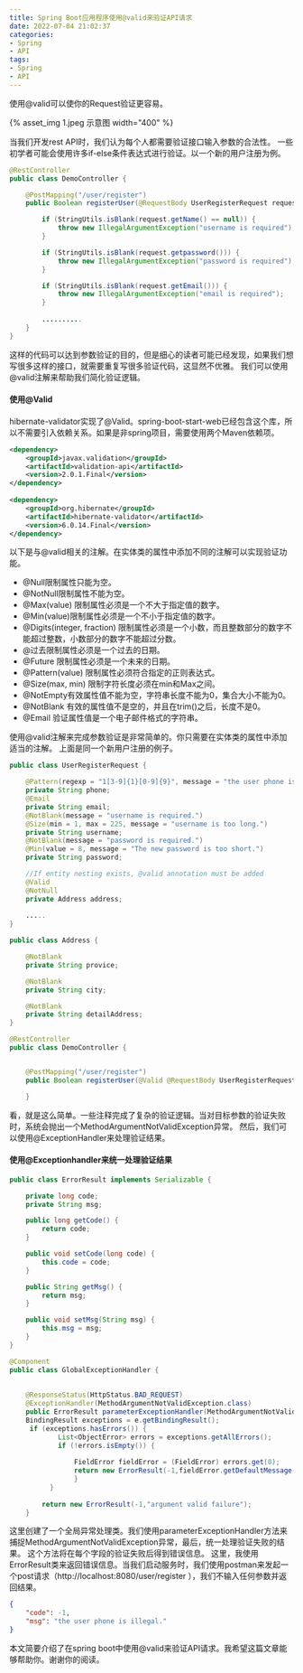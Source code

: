 ```yaml
---
title: Spring Boot应用程序使用@valid来验证API请求
date: 2022-07-04 21:02:37
categories:
- Spring
- API
tags:
- Spring
- API
---
```


使用@valid可以使你的Request验证更容易。

{% asset_img 1.jpeg 示意图 width="400" %}

当我们开发rest API时，我们认为每个人都需要验证接口输入参数的合法性。
一些初学者可能会使用许多if-else条件表达式进行验证。以一个新的用户注册为例。

<!--more-->

```java
@RestController
public class DemoController {

    @PostMapping("/user/register")
    public Boolean registerUser(@RequestBody UserRegisterRequest request) {

        if (StringUtils.isBlank(request.getName() == null)) {
            throw new IllegalArgumentException("username is required");
        }

        if (StringUtils.isBlank(request.getpassword())) {
            throw new IllegalArgumentException("password is required");
        }

        if (StringUtils.isBlank(request.getEmail())) {
            throw new IllegalArgumentException("email is required");
        }
        
		..........
    }
}
```

这样的代码可以达到参数验证的目的，但是细心的读者可能已经发现，如果我们想写很多这样的接口，就需要重复写很多验证代码，这显然不优雅。
我们可以使用@valid注解来帮助我们简化验证逻辑。

#### 使用@Valid
hibernate-validator实现了@Valid。spring-boot-start-web已经包含这个库，所以不需要引入依赖关系。如果是非spring项目，需要使用两个Maven依赖项。

```xml
<dependency>
    <groupId>javax.validation</groupId>
    <artifactId>validation-api</artifactId>
    <version>2.0.1.Final</version>
</dependency>
 
<dependency>
    <groupId>org.hibernate</groupId>
    <artifactId>hibernate-validator</artifactId>
    <version>6.0.14.Final</version>
</dependency>
```

以下是与@valid相关的注解。在实体类的属性中添加不同的注解可以实现验证功能。

 * @Null限制属性只能为空。
 * @NotNull限制属性不能为空。
 * @Max(value) 限制属性必须是一个不大于指定值的数字。
 * @Min(value)限制属性必须是一个不小于指定值的数字。
 * @Digits(integer, fraction) 限制属性必须是一个小数，而且整数部分的数字不能超过整数，小数部分的数字不能超过分数。
 * @过去限制属性必须是一个过去的日期。
 * @Future 限制属性必须是一个未来的日期。
 * @Pattern(value) 限制属性必须符合指定的正则表达式。
 * @Size(max, min) 限制字符长度必须在min和Max之间。
 * @NotEmpty有效属性值不能为空，字符串长度不能为0，集合大小不能为0。
 * @NotBlank 有效的属性值不是空的，并且在trim()之后，长度不是0。
 * @Email 验证属性值是一个电子邮件格式的字符串。

使用@valid注解来完成参数验证是非常简单的。你只需要在实体类的属性中添加适当的注解。
上面是同一个新用户注册的例子。

```java
public class UserRegisterRequest {

    @Pattern(regexp = "1[3-9]{1}[0-9]{9}", message = "the user phone is illegal.")
    private String phone;
    @Email
    private String email;
    @NotBlank(message = "username is required.")
    @Size(min = 1, max = 225, message = "username is too long.")
    private String username;
    @NotBlank(message = "password is required.")
    @Min(value = 8, message = "The new password is too short.")
    private String password;

    //If entity nesting exists, @valid annotation must be added
    @Valid
    @NotNull
    private Address address;
    
    .....
}

public class Address {

    @NotBlank
    private String provice;

    @NotBlank
    private String city;

    @NotBlank
    private String detailAddress;
}

@RestController
public class DemoController {


    @PostMapping("/user/register")
    public Boolean registerUser(@Valid @RequestBody UserRegisterRequest request) {

    }
```

看，就是这么简单。一些注释完成了复杂的验证逻辑。当对目标参数的验证失败时，系统会抛出一个MethodArgumentNotValidException异常。
然后，我们可以使用@ExceptionHandler来处理验证结果。

#### 使用@Exceptionhandler来统一处理验证结果

```java
public class ErrorResult implements Serializable {

    private long code;
    private String msg;

    public long getCode() {
        return code;
    }

    public void setCode(long code) {
        this.code = code;
    }

    public String getMsg() {
        return msg;
    }

    public void setMsg(String msg) {
        this.msg = msg;
    }
}

@Component 
public class GlobalExceptionHandler {  
  
    
    @ResponseStatus(HttpStatus.BAD_REQUEST)  
    @ExceptionHandler(MethodArgumentNotValidException.class)  
    public ErrorResult parameterExceptionHandler(MethodArgumentNotValidException e) {  
    BindingResult exceptions = e.getBindingResult();  
     if (exceptions.hasErrors()) {  
            List<ObjectError> errors = exceptions.getAllErrors();  
            if (!errors.isEmpty()) {  
                
                FieldError fieldError = (FieldError) errors.get(0); 
                return new ErrorResult(-1,fieldError.getDefaultMessage()); 
                }
          }
          
        return new ErrorResult(-1,"argument valid failure");    
    }  

```

这里创建了一个全局异常处理类。我们使用parameterExceptionHandler方法来捕捉MethodArgumentNotValidException异常，最后，统一处理验证失败的结果。
这个方法将在每个字段的验证失败后得到错误信息。
这里，我使用ErrorResult类来返回错误信息。当我们启动服务时，我们使用postman来发起一个post请求（http://localhost:8080/user/register ），我们不输入任何参数并返回结果。

```json
{  
    "code": -1,  
    "msg": "the user phone is illegal."  
}
```

本文简要介绍了在spring boot中使用@valid来验证API请求。我希望这篇文章能够帮助你。谢谢你的阅读。

<!-- https://medium.com/javarevisited/spring-boot-application-use-valid-to-validate-api-request-f9a328c1ee2c -->
